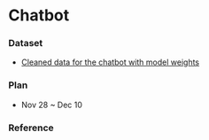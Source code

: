 # Chatbot

### Dataset
- [Cleaned data for the chatbot with model weights](https://www.kaggle.com/hijest/cleaned-data-for-the-chatbot-collected-from-movies)


### Plan
- Nov 28 ~ Dec 10

### Reference

